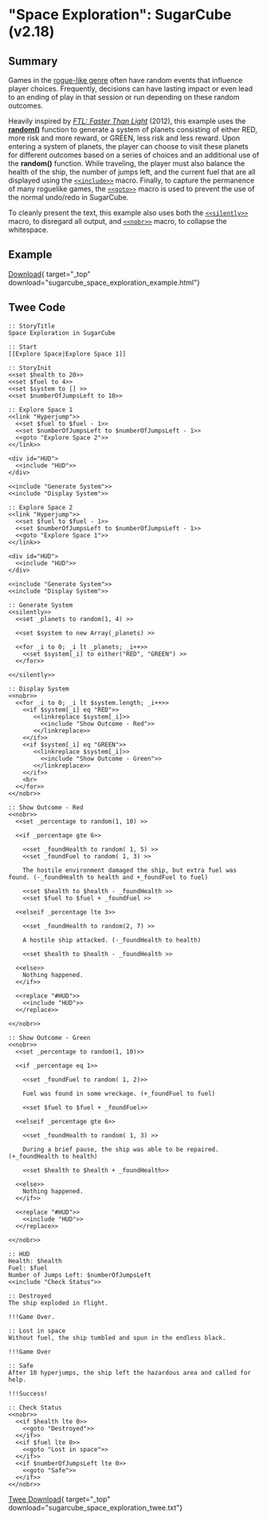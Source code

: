 # "Space Exploration": SugarCube (v2.18)

## Summary

Games in the [rogue-like genre](https://en.wikipedia.org/wiki/Roguelike) often have random events that influence player choices. Frequently, decisions can have lasting impact or even lead to an ending of play in that session or run depending on these random outcomes.

Heavily inspired by *[FTL: Faster Than Light](https://en.wikipedia.org/wiki/FTL:_Faster_Than_Light)* (2012), this example uses the **[random()](http://www.motoslave.net/sugarcube/2/docs/functions.html#random)** function to generate a system of planets consisting of either RED, more risk and more reward, or GREEN, less risk and less reward. Upon entering a system of planets, the player can choose to visit these planets for different outcomes based on a series of choices and an additional use of the **random()** function. While traveling, the player must also balance the health of the ship, the number of jumps left, and the current fuel that are all displayed using the [`<<include>>`](http://www.motoslave.net/sugarcube/2/docs/macros.html#macros-include) macro. Finally, to capture the permanence of many roguelike games, the [`<<goto>>`](http://www.motoslave.net/sugarcube/2/docs/macros.html#macros-goto) macro is used to prevent the use of the normal undo/redo in SugarCube.

To cleanly present the text, this example also uses both the [`<<silently>>`](http://www.motoslave.net/sugarcube/2/docs/macros.html#macros-silently) macro, to disregard all output, and [`<<nobr>>`](http://www.motoslave.net/sugarcube/2/docs/macros.html#macros-nobr) macro, to collapse the whitespace.

## Example

[Download](sugarcube_space_exploration_example.html){ target="_top" download="sugarcube_space_exploration_example.html"}

## Twee Code

```twee
:: StoryTitle
Space Exploration in SugarCube

:: Start
[[Explore Space|Explore Space 1]]

:: StoryInit
<<set $health to 20>>
<<set $fuel to 4>>
<<set $system to [] >>
<<set $numberOfJumpsLeft to 10>>

:: Explore Space 1
<<link "Hyperjump">>
  <<set $fuel to $fuel - 1>>
  <<set $numberOfJumpsLeft to $numberOfJumpsLeft - 1>>
  <<goto "Explore Space 2">>
<</link>>

<div id="HUD">
  <<include "HUD">>
</div>

<<include "Generate System">>
<<include "Display System">>

:: Explore Space 2
<<link "Hyperjump">>
  <<set $fuel to $fuel - 1>>
  <<set $numberOfJumpsLeft to $numberOfJumpsLeft - 1>>
  <<goto "Explore Space 1">>
<</link>>

<div id="HUD">
  <<include "HUD">>
</div>

<<include "Generate System">>
<<include "Display System">>

:: Generate System
<<silently>>
  <<set _planets to random(1, 4) >>

  <<set $system to new Array(_planets) >>

  <<for _i to 0; _i lt _planets; _i++>>
    <<set $system[_i] to either("RED", "GREEN") >>
  <</for>>

<</silently>>

:: Display System
<<nobr>>
  <<for _i to 0; _i lt $system.length; _i++>>
    <<if $system[_i] eq "RED">>
       <<linkreplace $system[_i]>>
         <<include "Show Outcome - Red">>
       <</linkreplace>>
    <</if>>
    <<if $system[_i] eq "GREEN">>
       <<linkreplace $system[_i]>>
         <<include "Show Outcome - Green">>
       <</linkreplace>>
    <</if>>
    <br>
  <</for>>
<</nobr>>

:: Show Outcome - Red
<<nobr>>
  <<set _percentage to random(1, 10) >>

  <<if _percentage gte 6>>

    <<set _foundHealth to random( 1, 5) >>
    <<set _foundFuel to random( 1, 3) >>

    The hostile environment damaged the ship, but extra fuel was found. (-_foundHealth to health and +_foundFuel to fuel)

    <<set $health to $health - _foundHealth >>
    <<set $fuel to $fuel + _foundFuel >>

  <<elseif _percentage lte 3>>

    <<set _foundHealth to random(2, 7) >>

    A hostile ship attacked. (-_foundHealth to health)

    <<set $health to $health - _foundHealth >>

  <<else>>
    Nothing happened.
  <</if>>

  <<replace "#HUD">>
    <<include "HUD">>
  <</replace>>

<</nobr>>

:: Show Outcome - Green
<<nobr>>
  <<set _percentage to random(1, 10)>>

  <<if _percentage eq 1>>

    <<set _foundFuel to random( 1, 2)>>

    Fuel was found in some wreckage. (+_foundFuel to fuel)

    <<set $fuel to $fuel + _foundFuel>>

  <<elseif _percentage gte 6>>

    <<set _foundHealth to random( 1, 3) >>

    During a brief pause, the ship was able to be repaired. (+_foundHealth to health)

    <<set $health to $health + _foundHealth>>

  <<else>>
    Nothing happened.
  <</if>>

  <<replace "#HUD">>
    <<include "HUD">>
  <</replace>>

<</nobr>>

:: HUD
Health: $health
Fuel: $fuel
Number of Jumps Left: $numberOfJumpsLeft
<<include "Check Status">>

:: Destroyed
The ship exploded in flight.

!!!Game Over.

:: Lost in space
Without fuel, the ship tumbled and spun in the endless black.

!!!Game Over

:: Safe
After 10 hyperjumps, the ship left the hazardous area and called for help.

!!!Success!

:: Check Status
<<nobr>>
  <<if $health lte 0>>
    <<goto "Destroyed">>
  <</if>>
  <<if $fuel lte 0>>
    <<goto "Lost in space">>
  <</if>>
  <<if $numberOfJumpsLeft lte 0>>
    <<goto "Safe">>
  <</if>>
<</nobr>>

```

[Twee Download](sugarcube_space_exploration_twee.txt){ target="_top" download="sugarcube_space_exploration_twee.txt"}
